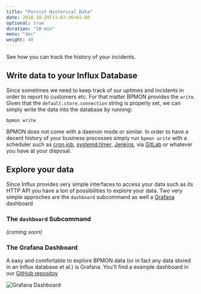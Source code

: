 ```yaml
---
title: "Persist Historical Data"
date: 2018-10-29T11:07:36+01:00
optional: true
duration: "10 min"
menu: "doc"
weight: 40
---
```


See how you can track the history of your incidents.

<!--more-->

## Write data to your Influx Database

Since sometimes we need to keep track of our uptimes and incidents in order to report to customers etc. For that
matter BPMON provides the `write`. Given that the `default.store.connection` string is properly set, we can simply
write the data into the database by running:

```
bpmon write
```

BPMON does not come with a daemon mode or similar. In order to have a decent history of your business processes
simply run `bpmon write` with a scheduler such as [cron job](http://man7.org/linux/man-pages/man8/cron.8.html), 
[systemd.timer](https://www.freedesktop.org/software/systemd/man/systemd.timer.html), [Jenkins](https://jenkins.io/), 
via [GitLab](https://about.gitlab.com/) or whatever you have at your disposal.

## Explore your data

Since Influx provides very simple interfaces to access your data such as its HTTP API you have a ton of possibilities
to explore your data. Two very simple approches are the `dashboard` subcommand as well a [Grafana](https://grafana.com/)
dashboard

### The `dashboard` Subcommand

_(coming soon)_

### The Grafana Dashboard

A easy and comfortable to explore BPMON data (or in fact any data stored in an Influx database et al.) is Grafana. You'll
find a example dashboard in our [GitHub repositoy](https://github.com/unprofession-al/bpmon/blob/master/hacking/grafana/BusinessProcessesDashboard.json)

![Grafana Dashboard](images/grafana_dashboard.png "Grafana Dashboard")
